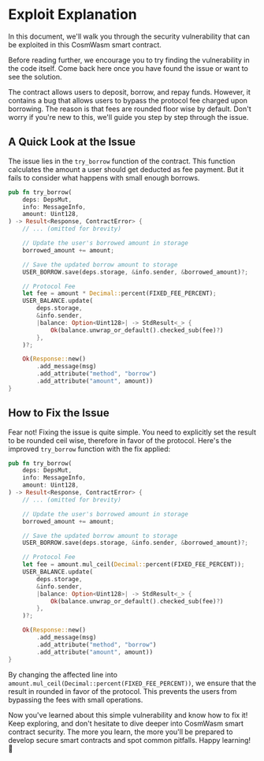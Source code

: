 # Exploit Explanation

In this document, we'll walk you through the security vulnerability that can be exploited in this CosmWasm smart contract.

Before reading further, we encourage you to try finding the vulnerability in the code itself. Come back here once you have found the issue or want to see the solution.

The contract allows users to deposit, borrow, and repay funds. However, it contains a bug that allows users to bypass the protocol fee charged upon borrowing. The reason is that fees are rounded floor wise by default. Don't worry if you're new to this, we'll guide you step by step through the issue.

## A Quick Look at the Issue

The issue lies in the `try_borrow` function of the contract. This function calculates the amount a user should get deducted as fee payment. But it fails to consider what happens with small enough borrows.

```rust
pub fn try_borrow(
    deps: DepsMut,
    info: MessageInfo,
    amount: Uint128,
) -> Result<Response, ContractError> {
    // ... (omitted for brevity)

    // Update the user's borrowed amount in storage
    borrowed_amount += amount;

    // Save the updated borrow amount to storage
    USER_BORROW.save(deps.storage, &info.sender, &borrowed_amount)?;

    // Protocol Fee
    let fee = amount * Decimal::percent(FIXED_FEE_PERCENT);
    USER_BALANCE.update(
        deps.storage,
        &info.sender,
        |balance: Option<Uint128>| -> StdResult<_> {
            Ok(balance.unwrap_or_default().checked_sub(fee)?)
        },
    )?;

    Ok(Response::new()
        .add_message(msg)
        .add_attribute("method", "borrow")
        .add_attribute("amount", amount))
}
```

## How to Fix the Issue

Fear not! Fixing the issue is quite simple. You need to explicitly set the result to be rounded ceil wise, therefore in favor of the protocol. Here's the improved `try_borrow` function with the fix applied:

```rust
pub fn try_borrow(
    deps: DepsMut,
    info: MessageInfo,
    amount: Uint128,
) -> Result<Response, ContractError> {
    // ... (omitted for brevity)

    // Update the user's borrowed amount in storage
    borrowed_amount += amount;

    // Save the updated borrow amount to storage
    USER_BORROW.save(deps.storage, &info.sender, &borrowed_amount)?;

    // Protocol Fee
    let fee = amount.mul_ceil(Decimal::percent(FIXED_FEE_PERCENT));
    USER_BALANCE.update(
        deps.storage,
        &info.sender,
        |balance: Option<Uint128>| -> StdResult<_> {
            Ok(balance.unwrap_or_default().checked_sub(fee)?)
        },
    )?;

    Ok(Response::new()
        .add_message(msg)
        .add_attribute("method", "borrow")
        .add_attribute("amount", amount))
}
```

By changing the affected line into `amount.mul_ceil(Decimal::percent(FIXED_FEE_PERCENT))`, we ensure that the result in rounded in favor of the protocol. This prevents the users from bypassing the fees with small operations.

Now you've learned about this simple vulnerability and know how to fix it! Keep exploring, and don't hesitate to dive deeper into CosmWasm smart contract security. The more you learn, the more you'll be prepared to develop secure smart contracts and spot common pitfalls. Happy learning! 🚀
